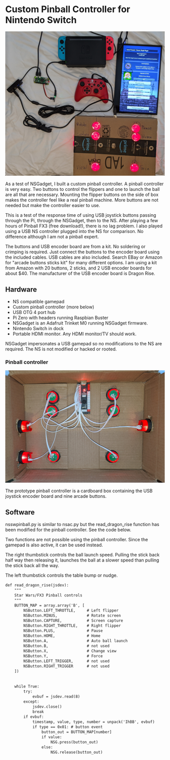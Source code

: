 # Custom Pinball Controller for Nintendo Switch

![Pinball System](./images/pinball_system.jpg)

As a test of NSGadget, I built a custom pinball controller. A pinball
controller is very easy. Two buttons to control the flippers and one to launch
the ball are all that are necessary. Mounting the flipper buttons on the side
of box makes the controller feel like a real pinball machine. More buttons
are not needed but make the controller easier to use.

This is a test of the response time of using USB joystick buttons passing
through the Pi, through the NSGadget, then to the NS. After playing a few hours
of Pinball FX3 (free download!), there is no lag problem. I also played using a
USB NS controller plugged into the NS for comparison. No difference although I
am not a pinball expert.

The buttons and USB encoder board are from a kit. No soldering or crimping is
required. Just connect the buttons to the encoder board using the included
cables. USB cables are also included. Search EBay or Amazon for "arcade buttons
sticks kit" for many different options. I am using a kit from Amazon with 20
buttons, 2 sticks, and 2 USB encoder boards for about $40. The manufacturer
of the USB encoder board is Dragon Rise.

## Hardware

* NS compatible gamepad
* Custom pinball controller (more below)
* USB OTG 4 port hub
* Pi Zero with headers running Raspbian Buster
* NSGadget is an Adafruit Trinket M0 running NSGadget firmware.
* Nintendo Switch in dock
* Portable HDMI monitor. Any HDMI monitor/TV should work.

NSGadget impersonates a USB gamepad so no modifications to the NS are required.
The NS is not modified or hacked or rooted.

### Pinball controller

![Pinball controller made from cardboard box with arcade buttons](./images/pinball_controller.jpg)

The prototype pinball controller is a cardboard box containing the USB joystick
encoder board and nine arcade buttons.

## Software

nsswpinball.py is similar to nsac.py but the read_dragon_rise function has
been modified for the pinball controller. See the code below.

Two functions are not possible using the pinball controller. Since the gamepad
is also active, it can be used instead.

The right thumbstick controls the ball launch speed. Pulling the stick back
half way then releasing it, launches the ball at a slower speed than pulling
the stick back all the way.

The left thumbstick controls the table bump or nudge.

```
def read_dragon_rise(jsdev):
    """
    Star Wars/FX3 Pinball controls
    """
    BUTTON_MAP = array.array('B', [
        NSButton.LEFT_THROTTLE,     # Left flipper
        NSButton.MINUS,             # Rotate screen
        NSButton.CAPTURE,           # Screen capture
        NSButton.RIGHT_THROTTLE,    # Right flipper
        NSButton.PLUS,              # Pause
        NSButton.HOME,              # Home
        NSButton.A,                 # Auto ball launch
        NSButton.B,                 # not used
        NSButton.X,                 # Change view
        NSButton.Y,                 # Force
        NSButton.LEFT_TRIGGER,      # not used
        NSButton.RIGHT_TRIGGER      # not used
    ])


    while True:
        try:
            evbuf = jsdev.read(8)
        except:
            jsdev.close()
            break
        if evbuf:
            timestamp, value, type, number = unpack('IhBB', evbuf)
            if type == 0x01: # button event
                button_out = BUTTON_MAP[number]
                if value:
                    NSG.press(button_out)
                else:
                    NSG.release(button_out)

```
